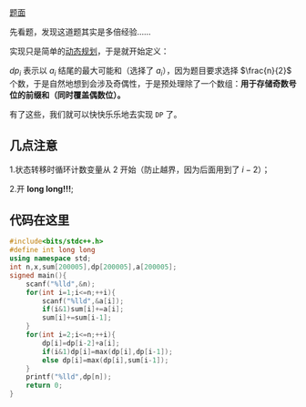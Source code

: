[题面](https://www.luogu.com.cn/problem/AT5281)

先看题，发现这道题其实是多倍经验……

实现只是简单的[动态规划](https://oi-wiki.org/dp/)，于是就开始定义：

 $dp_i$ 表示以 $a_i$ 结尾的最大可能和（选择了 $a_i$），因为题目要求选择 $\frac{n}{2}$ 个数，于是自然地想到会涉及奇偶性，于是预处理除了一个数组：**用于存储奇数号位的前缀和（同时覆盖偶数位）。**

有了这些，我们就可以快快乐乐地去实现 `DP` 了。

## 几点注意

1.状态转移时循环计数变量从 $2$ 开始（防止越界，因为后面用到了 $i-2$）；

2.开 **long long!!!**;

## 代码在这里

```cpp
#include<bits/stdc++.h>
#define int long long
using namespace std;
int n,x,sum[200005],dp[200005],a[200005];
signed main(){
	scanf("%lld",&n);
	for(int i=1;i<=n;++i){
		scanf("%lld",&a[i]);
		if(i&1)sum[i]+=a[i];
		sum[i]+=sum[i-1];
	}
	for(int i=2;i<=n;++i){
		dp[i]=dp[i-2]+a[i];
		if(i&1)dp[i]=max(dp[i],dp[i-1]);
        else dp[i]=max(dp[i],sum[i-1]);
	}
	printf("%lld",dp[n]);
	return 0;
}
```